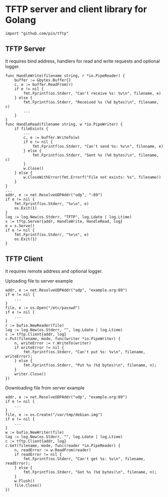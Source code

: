TFTP server and client library for Golang
=========================================

	import "github.com/pin/tftp"

TFTP Server
-----------
It requires bind address, handlers for read and write requests and optional logger.

	func HandleWrite(filename string, r *io.PipeReader) {
		buffer := &bytes.Buffer{}
		c, e := buffer.ReadFrom(r)
		if e != nil {
			fmt.Fprintf(os.Stderr, "Can't receive %s: %v\n", filename, e)
		} else {
			fmt.Fprintf(os.Stderr, "Received %s (%d bytes)\n", filename, c)
			...
		}
	}
	func HandleRead(filename string, w *io.PipeWriter) {
		if fileExists {
			...
			c, e := buffer.WriteTo(w)
			if e != nil {
				fmt.Fprintf(os.Stderr, "Can't send %s: %v\n", filename, e)
			} else {
				fmt.Fprintf(os.Stderr, "Sent %s (%d bytes)\n", filename, c)
			}
			w.Close()
		} else {
			w.CloseWithError(fmt.Errorf("File not exists: %s", filename))
		}
	}
	...
	addr, e := net.ResolveUDPAddr("udp", ":69")
	if e != nil {
		fmt.Fprintf(os.Stderr, "%v\n", e)
		os.Exit(1)
	}
	log := log.New(os.Stderr, "TFTP", log.Ldate | log.Ltime)
	s := tftp.Server{addr, HandleWrite, HandleRead, log}
	e = s.Serve()
	if e != nil {
		fmt.Fprintf(os.Stderr, "%v\n", e)
		os.Exit(1)
	}

TFTP Client
-----------
It requires remote address and optional logger.

Uploading file to server example

	addr, e := net.ResolveUDPAddr("udp", "example.org:69")
	if e != nil {
		...
	}
	file, e := os.Open("/etc/passwd")
	if e != nil {
		...
	}
	r := bufio.NewReader(file)
	log := log.New(os.Stderr, "", log.Ldate | log.Ltime)
	c := tftp.Client{addr, log}
	c.Put(filename, mode, func(writer *io.PipeWriter) {
		n, writeError := r.WriteTo(writer)
		if writeError != nil {
			fmt.Fprintf(os.Stderr, "Can't put %s: %v\n", filename, writeError);
		} else {
			fmt.Fprintf(os.Stderr, "Put %s (%d bytes)\n", filename, n);
		}
		writer.Close()
	})
	
Downloading file from server example

	addr, e := net.ResolveUDPAddr("udp", "example.org:69")
	if e != nil {
		...
	}
	file, e := os.Create("/var/tmp/debian.img")
	if e != nil {
		...
	}
	w := bufio.NewWriter(file)
	log := log.New(os.Stderr, "", log.Ldate | log.Ltime)
	c := tftp.Client{addr, log}
	c.Get(filename, mode, func(reader *io.PipeReader) {
		n, readError := w.ReadFrom(reader)
		if readError != nil {
			fmt.Fprintf(os.Stderr, "Can't get %s: %v\n", filename, readError);
		} else {
			fmt.Fprintf(os.Stderr, "Got %s (%d bytes)\n", filename, n);
		}
		w.Flush()
		file.Close()
	})
